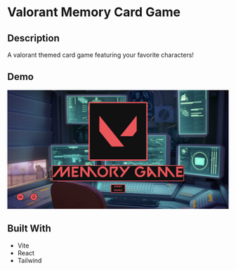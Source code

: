 # Valorant Memory Card Game

## Description
A valorant themed card game featuring your favorite characters!

## Demo
![valorant memory card game screenshot](https://github.com/EuanProjects/memory-card/blob/main/memory-game.jpg)

## Built With
- Vite
- React
- Tailwind
